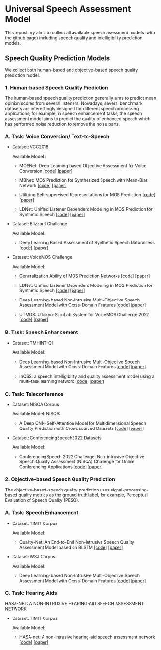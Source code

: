 # Universal Speech Assessment Model

This repository aims to collect all available speech asessment models (with the github page) including speech quality and intelligibility prediction models.

## Speech Quality Prediction Models
We collect both human-based and objective-based speech quality prediction model. 

### 1. Human-based Speech Quality Prediction
The human-based speech quality prediction generally aims to predict mean opinion scores from several listeners. Nowadays, several benchmark datasets are interestingly designed for different speech processing applications; for example, in speech enhancement tasks, the speech assessment model aims to predict the quality of enhanced speech which has performed noise reduction to remove the noise parts.

### A. Task: Voice Conversion/ Text-to-Speech
- Dataset:  VCC2018 

  Available Model : 

  - MOSNet: Deep Learning based Objective Assessment for Voice Conversion <a href="https://github.com/lochenchou/MOSNet" target="_blank">[code]</a>
<a href="https://arxiv.org/abs/1904.08352" target="_blank">[paper]</a>

  - MBNet: MOS Prediction for Synthesized Speech with Mean-Bias Network <a href="https://github.com/sky1456723/Pytorch-MBNet" target="_blank">[code]</a>
<a href="https://arxiv.org/abs/2103.00110" target="_blank">[paper]</a>

  - Utilizing Self-supervised Representations for MOS Prediction <a href="https://github.com/s3prl/s3prl/tree/master/s3prl/downstream/mos_predictiont" target="_blank">[code]</a>
<a href="https://paperswithcode.com/paper/utilizing-self-supervised-representations-for" target="_blank">[paper]</a>

  - LDNet: Unified Listener Dependent Modeling in MOS Prediction for Synthetic Speech <a href="https://github.com/unilight/LDNet" target="_blank">[code]</a>
<a href="https://arxiv.org/pdf/2110.09103.pdf" target="_blank">[paper]</a>

- Dataset:  Blizzard Challenge

  Available Model: 

  - Deep Learning Based Assessment of Synthetic Speech Naturalness <a href="https://github.com/gabrielmittag/NISQA" target="_blank">[code]</a>
<a href="https://arxiv.org/pdf/2104.11673.pdf" target="_blank">[paper]</a>

- Dataset:  VoiceMOS Challenge

  Available Model:

  - Generalization Ability of MOS Prediction Networks <a href="https://github.com/nii-yamagishilab/mos-finetune-ssl/blob/main/VoiceMOS_baseline_README.md" target="_blank">[code]</a>
<a href="https://arxiv.org/abs/2110.02635" target="_blank">[paper]</a>

  - LDNet: Unified Listener Dependent Modeling in MOS Prediction for Synthetic Speech <a href="https://github.com/unilight/LDNet/blob/main/VoiceMOS_baseline_README.md" target="_blank">[code]</a>
<a href="https://arxiv.org/pdf/2110.09103.pdf" target="_blank">[paper]</a>

  - Deep Learning-based Non-Intrusive Multi-Objective Speech Assessment Model with Cross-Domain Features <a href="https://github.com/dhimasryan/MOSA-Net-Cross-Domain/blob/main/VoiceMOS_Baseline_README.md" target="_blank">[code]</a>
<a href="https://ieeexplore.ieee.org/document/9905733" target="_blank">[paper]</a>

  - UTMOS: UTokyo-SaruLab System for VoiceMOS Challenge 2022 <a href="https://github.com/sarulab-speech/UTMOS22" target="_blank">[code]</a>
<a href="https://arxiv.org/pdf/2204.02152" target="_blank">[paper]</a>

### B. Task: Speech Enhancement 

- Dataset:  TMHINT-QI

  Available Model:

  - Deep Learning-based Non-Intrusive Multi-Objective Speech Assessment Model with Cross-Domain Features <a href="https://github.com/dhimasryan/MOSA-Net-Cross-Domain" target="_blank">[code]</a>
<a href="https://ieeexplore.ieee.org/document/9905733" target="_blank">[paper]</a>

  - InQSS: a speech intelligibility and quality assessment model using a multi-task learning network <a href="https://github.com/yuwchen/InQSS" target="_blank">[code]</a>
<a href="https://arxiv.org/abs/2111.02585" target="_blank">[paper]</a>


### C. Task: Teleconference
- Dataset: NISQA Corpus

  Available Model:
  NISQA: 
  - A Deep CNN-Self-Attention Model for Multidimensional Speech Quality Prediction with Crowdsourced Datasets <a href="https://github.com/gabrielmittag/NISQA" target="_blank">[code]</a>
<a href="https://www.isca-speech.org/archive/pdfs/interspeech_2021/mittag21_interspeech.pdf" target="_blank">[paper]</a>  

- Dataset: ConferencingSpeech2022 Datasets

  Available Model:
  - ConferencingSpeech 2022 Challenge: Non-intrusive Objective Speech Quality
Assessment (NISQA) Challenge for Online Conferencing Applications <a href="https://github.com/ConferencingSpeech/ConferencingSpeech2022" target="_blank">[code]</a>
<a href="https://www.isca-speech.org/archive/pdfs/interspeech_2022/yi22b_interspeech.pdf" target="_blank">[paper]</a>

### 2. Objective-based Speech Quality Prediction
The objective-based-speech quality prediction uses signal-processing-based quality metrics as the ground truth label, for example, Perceptual Evaluation of Speech Quality (PESQ).

### A. Task: Speech Enhancement 
- Dataset: TIMIT Corpus

  Available Model:
  - Quality-Net: An End-to-End Non-intrusive Speech Quality Assessment Model
based on BLSTM <a href="https://github.com/JasonSWFu/Quality-Net" target="_blank">[code]</a>
<a href="https://arxiv.org/ftp/arxiv/papers/1808/1808.05344.pdf" target="_blank">[paper]</a>

- Dataset: WSJ Corpus

  Available Model:
  - Deep Learning-based Non-Intrusive Multi-Objective Speech Assessment Model with Cross-Domain Features <a href="https://github.com/dhimasryan/MOSA-Net-Cross-Domain/blob/main/VoiceMOS_Baseline_README.md" target="_blank">[code]</a>
<a href="https://ieeexplore.ieee.org/document/9905733" target="_blank">[paper]</a>

### C. Task: Hearing Aids
  HASA-NET: A NON-INTRUSIVE HEARING-AID SPEECH ASSESSMENT NETWORK
- Dataset: TIMIT Corpus

  Available Model:
  - HASA-net: A non-intrusive hearing-aid speech assessment network <a href="https://github.com/sophie091524/HASA-Net-A-non-intrusive-hearing-aid-speech-assessment-network" target="_blank">[code]</a>
<a href="https://arxiv.org/abs/2111.05691" target="_blank">[paper]</a>
